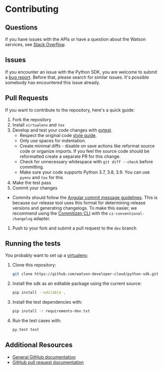 # Contributing

## Questions

If you have issues with the APIs or have a question about the Watson services, see [Stack Overflow](https://stackoverflow.com/questions/tagged/ibm-watson+python).

## Issues

If you encounter an issue with the Python SDK, you are welcome to submit a [bug report](https://github.com/watson-developer-cloud/python-sdk/issues).
Before that, please search for similar issues. It's possible somebody has encountered this issue already.

## Pull Requests

If you want to contribute to the repository, here's a quick guide:

1. Fork the repository
1. Install `virtualenv` and `tox`
1. Develop and test your code changes with [pytest].
   - Respect the original code [style guide][styleguide].
   - Only use spaces for indentation.
   - Create minimal diffs - disable on save actions like reformat source code or organize imports. If you feel the source code should be reformatted create a separate PR for this change.
   - Check for unnecessary whitespace with `git diff --check` before committing.
   - Make sure your code supports Python 3.7, 3.8, 3.9. You can use `pyenv` and `tox` for this
1. Make the test pass
1. Commit your changes

- Commits should follow the [Angular commit message guidelines](https://github.com/angular/angular/blob/master/CONTRIBUTING.md#-commit-message-guidelines). This is because our release tool uses this format for determining release versions and generating changelogs. To make this easier, we recommend using the [Commitizen CLI](https://github.com/commitizen/cz-cli) with the `cz-conventional-changelog` adapter.

1. Push to your fork and submit a pull request to the `dev` branch

## Running the tests

You probably want to set up a [virtualenv].

1. Clone this repository:
   ```sh
   git clone https://github.com/watson-developer-cloud/python-sdk.git
   ```
1. Install the sdk as an editable package using the current source:
   ```sh
   pip install --editable .
   ```
1. Install the test dependencies with:
   ```sh
   pip install -r requirements-dev.txt
   ```
1. Run the test cases with:
   ```sh
   py.test test
   ```

## Additional Resources

- [General GitHub documentation](https://help.github.com/)
- [GitHub pull request documentation](https://help.github.com/send-pull-requests/)

[dw]: https://developer.ibm.com/answers/questions/ask/?topics=watson
[stackoverflow]: http://stackoverflow.com/questions/ask?tags=ibm-watson
[styleguide]: http://google.github.io/styleguide/pyguide.html
[pytest]: http://pytest.org/latest/
[virtualenv]: http://virtualenv.readthedocs.org/en/latest/index.html
